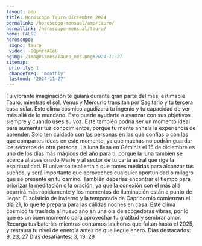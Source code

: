 ```yaml
---
layout: amp
title: Horoscopo Tauro Diciembre 2024 
permalink: /horoscopo-mensual/amp/tauro/
normallink: /horoscopo-mensual/tauro/
home: FALSE
horoscopo:
 signo: tauro
 video: -DQpmrrAIeU
ogimg: /images/mes/Tauro_mes.png#2024-11-27
sitemap:
 priority: 1
 changefreq: 'monthly'
 lastmod: '2024-11-27'
---
```



Tu vibrante imaginación te guiará durante gran parte del mes, estimable Tauro, mientras el sol, Venus y Mercurio transitan por Sagitario y tu tercera casa solar. Este clima cósmico agudizará tu ingenio y tu capacidad de ver más allá de lo mundano. Esto puede ayudarte a avanzar con sus objetivos siempre y cuando uses su voz. Este también podría ser un momento ideal para aumentar tus conocimientos, porque tu mente anhela la experiencia de aprender. Solo ten cuidado con las personas en las que confías o con las que compartes ideas en este momento, ya que muchas no podrán guardar los secretos de otra persona.
La luna llena en Géminis el 15 de diciembre es uno de los días más mágicos del año para ti, porque la luna también se acerca al apasionado Marte y al sector de tu carta astral que rige la espiritualidad. El universo te alienta a que tomes medidas para alcanzar tus sueños, y será importante que aproveches cualquier oportunidad o milagro que se presente en tu camino. También deberías encontrar el tiempo para priorizar la meditación o la oración, ya que la conexión con el más allá ocurrirá más rápidamente y los momentos de iluminación están a punto de llegar.
El solsticio de invierno y la temporada de Capricornio comienzan el día 21, lo que te prepara para las cálidas noches en casa. Este clima cósmico te traslada al nuevo año en una ola de acogedoras vibras, por lo que es un buen momento para aprovechar tu gratitud y sembrar amor. Recarga tus baterías mientras contamos las horas que faltan hasta el 2025, y restaura tu nivel de energía antes de que llegue enero.
Días destacados: 9, 23, 27
Días desafiantes: 3, 19, 29